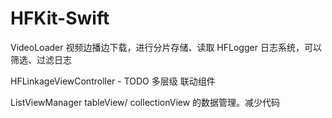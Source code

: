 # HFKit-Swift

VideoLoader 
  视频边播边下载，进行分片存储、读取
HFLogger 
 日志系统，可以筛选、过滤日志
 
HFLinkageViewController - TODO
 多层级 联动组件
 
ListViewManager 
 tableView/ collectionView 的数据管理。减少代码
